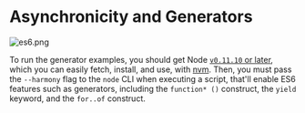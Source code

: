# Asynchronicity and Generators

![es6.png][2]

To run the generator examples, you should get Node [`v0.11.10` or later][2], which you can easily fetch, install, and use, with [nvm][3]. Then, you must pass the `--harmony` flag to the `node` CLI when executing a script, that'll enable ES6 features such as generators, including the `function* ()` construct, the `yield` keyword, and the `for..of` construct.

[1]: https://raw.github.com/bevacqua/buildfirst/master/images/promises.png
[2]: http://nodejs.org/dist
[3]: https://github.com/creationix/nvm

